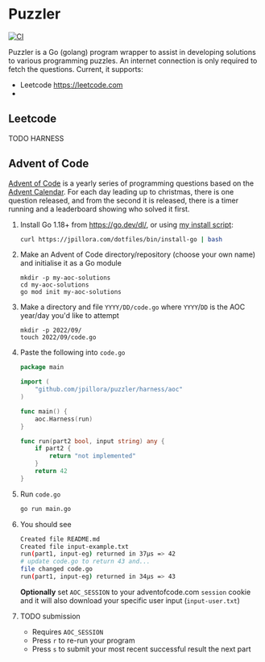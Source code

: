 # Puzzler

[![CI](https://github.com/jpillora/puzzler/workflows/CI/badge.svg)](https://github.com/jpillora/puzzler/actions?workflow=CI)

Puzzler is a Go (golang) program wrapper to assist in developing solutions to various programming puzzles. An internet connection is only required to fetch the questions. Current, it supports:

* Leetcode https://leetcode.com
* 

## Leetcode

TODO HARNESS

## Advent of Code

[Advent of Code](https://adventofcode.com) is a yearly series of programming questions based on the [Advent Calendar](https://en.wikipedia.org/wiki/Advent_calendar). For each day leading up to christmas, there is one question released, and from the second it is released, there is a timer running and a leaderboard showing who solved it first.

1. Install Go 1.18+ from https://go.dev/dl/, or using [my install script](https://github.com/jpillora/dotfiles/blob/main/bin/install-go):

	```sh
	curl https://jpillora.com/dotfiles/bin/install-go | bash
	```

1. Make an Advent of Code directory/repository (choose your own name) and initialise it as a Go module

	```
	mkdir -p my-aoc-solutions
	cd my-aoc-solutions
	go mod init my-aoc-solutions
	```

1. Make a directory and file `YYYY/DD/code.go` where `YYYY`/`DD` is the AOC year/day you'd like to attempt

	```
	mkdir -p 2022/09/
	touch 2022/09/code.go
	```

1. Paste the following into `code.go`

	```go
	package main

	import (
		"github.com/jpillora/puzzler/harness/aoc"
	)

	func main() {
		aoc.Harness(run)
	}

	func run(part2 bool, input string) any {
		if part2 {
			return "not implemented"
		}
		return 42
	}
	```

1. Run `code.go`

	```sh
	go run main.go
	```

1. You should see

	```sh
	Created file README.md
	Created file input-example.txt
	run(part1, input-eg) returned in 37µs => 42
	# update code.go to return 43 and...
	file changed code.go
	run(part1, input-eg) returned in 34µs => 43
	```

	**Optionally** set `AOC_SESSION` to your adventofcode.com `session` cookie and it will also download your specific user input (`input-user.txt`)

1. TODO submission

	* Requires `AOC_SESSION`
	* Press `r` to re-run your program
	* Press `s` to submit your most recent successful result the next part